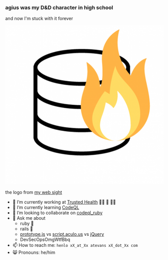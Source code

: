 ### agius was my D&D character in high school

and now I'm stuck with it forever

![atevans dot com logo](https://github.com/agius/agius/raw/deff9ef5df5b6faf61a04fd9e1f04d1d2f365508/logo.png)

the logo from [my web sight](https://atevans.com)

- 🔭 I’m currently working at [Trusted Health](https://github.com/trusted/) :woman_health_worker: :hospital: :man_health_worker:
- 🌱 I’m currently learning [CodeQL](https://github.com/github/codeql)
- 👯 I’m looking to collaborate on [codeql_ruby](https://github.com/agius/codeql_ruby)
- 💬 Ask me about
  - ruby :gem:
  - rails :steam_locomotive:
  - [prototype.js](http://prototypejs.org/) vs [script.aculo.us](https://script.aculo.us/) vs [jQuery](https://jquery.com/)
  - DevSecOpsOmgWtfBbq
- 📫 How to reach me: `henlo xX_at_Xx atevans xX_dot_Xx com`
- :smile_cat: Pronouns: he/him
